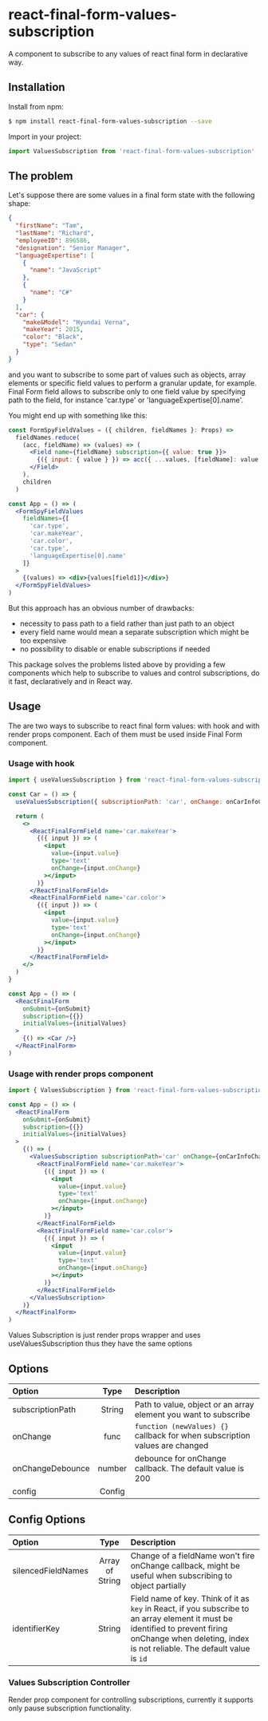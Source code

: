 # react-final-form-values-subscription

A component to subscribe to any values of react final form in declarative way.

## Installation

Install from npm:

```bash
$ npm install react-final-form-values-subscription --save
```

Import in your project:

```javascript
import ValuesSubscription from 'react-final-form-values-subscription'
```

## The problem

Let's suppose there are some values in a final form state with the following shape:

```json
{
  "firstName": "Tam",
  "lastName": "Richard",
  "employeeID": 896586,
  "designation": "Senior Manager",
  "languageExpertise": [
    {
      "name": "JavaScript"
    },
    {
      "name": "C#"
    }
  ],
  "car": {
    "make&Model": "Hyundai Verna",
    "makeYear": 2015,
    "color": "Black",
    "type": "Sedan"
  }
}
```

and you want to subscribe to some part of values such as objects, array elements or specific field values to perform a granular update, for example.
Final Form field allows to subscribe only to one field value by specifying path to the field, for instance 'car.type' or 'languageExpertise[0].name'.

You might end up with something like this:

```jsx
const FormSpyFieldValues = ({ children, fieldNames }: Props) =>
  fieldNames.reduce(
    (acc, fieldName) => (values) => (
      <Field name={fieldName} subscription={{ value: true }}>
        {({ input: { value } }) => acc({ ...values, [fieldName]: value })}
      </Field>
    ),
    children
  )

const App = () => (
  <FormSpyFieldValues
    fieldNames={[
      'car.type',
      'car.makeYear',
      'car.color',
      'car.type',
      'languageExpertise[0].name'
    ]}
  >
    {(values) => <div>{values[field1]}</div>}
  </FormSpyFieldValues>
)
```

But this approach has an obvious number of drawbacks:

- necessity to pass path to a field rather than just path to an object
- every field name would mean a separate subscription which might be too expensive
- no possibility to disable or enable subscriptions if needed

This package solves the problems listed above by providing a few components which help to subscribe to values and control subscriptions,
do it fast, declaratively and in React way.

## Usage

The are two ways to subscribe to react final form values: with hook and with render props component.
Each of them must be used inside Final Form component.

### Usage with hook

```jsx
import { useValuesSubscription } from 'react-final-form-values-subscription'

const Car = () => {
  useValuesSubscription({ subscriptionPath: 'car', onChange: onCarInfoChange })

  return (
    <>
      <ReactFinalFormField name='car.makeYear'>
        {({ input }) => (
          <input
            value={input.value}
            type='text'
            onChange={input.onChange}
          ></input>
        )}
      </ReactFinalFormField>
      <ReactFinalFormField name='car.color'>
        {({ input }) => (
          <input
            value={input.value}
            type='text'
            onChange={input.onChange}
          ></input>
        )}
      </ReactFinalFormField>
    </>
  )
}

const App = () => (
  <ReactFinalForm
    onSubmit={onSubmit}
    subscription={{}}
    initialValues={initialValues}
  >
    {() => <Car />}
  </ReactFinalForm>
)
```

### Usage with render props component

```jsx
import { ValuesSubscription } from 'react-final-form-values-subscription'

const App = () => (
  <ReactFinalForm
    onSubmit={onSubmit}
    subscription={{}}
    initialValues={initialValues}
  >
    {() => (
      <ValuesSubscription subscriptionPath='car' onChange={onCarInfoChange}>
        <ReactFinalFormField name='car.makeYear'>
          {({ input }) => (
            <input
              value={input.value}
              type='text'
              onChange={input.onChange}
            ></input>
          )}
        </ReactFinalFormField>
        <ReactFinalFormField name='car.color'>
          {({ input }) => (
            <input
              value={input.value}
              type='text'
              onChange={input.onChange}
            ></input>
          )}
        </ReactFinalFormField>
      </ValuesSubscription>
    )}
  </ReactFinalForm>
)
```

Values Subscription is just render props wrapper and uses useValuesSubscription thus they have the same options

## Options

| Option           |  Type  | Description                                                                 |
| :--------------- | :----: | :-------------------------------------------------------------------------- |
| subscriptionPath | String | Path to value, object or an array element you want to subscribe             |
| onChange         |  func  | `function (newValues) {}` callback for when subscription values are changed |
| onChangeDebounce | number | debounce for onChange callback. The default value is 200                    |
| config           | Config |                                                                             |

## Config Options

| Option             |      Type       | Description                                                                                                                                                                                             |
| :----------------- | :-------------: | :------------------------------------------------------------------------------------------------------------------------------------------------------------------------------------------------------ |
| silencedFieldNames | Array of String | Change of a fieldName won't fire onChange callback, might be useful when subscribing to object partially                                                                                                |
| identifierKey      |     String      | Field name of key. Think of it as `key` in React, if you subscribe to an array element it must be identified to prevent firing onChange when deleting, index is not reliable. The default value is `id` |

### Values Subscription Controller

Render prop component for controlling subscriptions, currently it supports only pause subscription functionality.

```jsx

```
